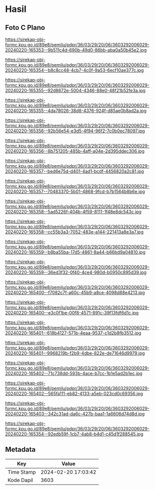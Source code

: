 # Hasil

## Foto C Plano

https://sirekap-obj-formc.kpu.go.id/89e8/pemilu/pdpr/36/03/29/20/06/3603292006029-20240220-165353--9b511c4d-690b-49d0-86bb-aba0a50b45e2.jpg

https://sirekap-obj-formc.kpu.go.id/89e8/pemilu/pdpr/36/03/29/20/06/3603292006029-20240220-165354--b8c8cc48-4cb7-4c0f-9a53-6ecf10ae377c.jpg

https://sirekap-obj-formc.kpu.go.id/89e8/pemilu/pdpr/36/03/29/20/06/3603292006029-20240220-165355--92d8672e-5004-4346-88e0-48f21b52fe3a.jpg

https://sirekap-obj-formc.kpu.go.id/89e8/pemilu/pdpr/36/03/29/20/06/3603292006029-20240220-165355--4da78026-38d8-4376-924f-d85ae0b8ad2a.jpg

https://sirekap-obj-formc.kpu.go.id/89e8/pemilu/pdpr/36/03/29/20/06/3603292006029-20240220-165356--92b56e54-e3d5-4f94-96f2-7c0b0ec78097.jpg

https://sirekap-obj-formc.kpu.go.id/89e8/pemilu/pdpr/36/03/29/20/06/3603292006029-20240220-165356--8b751205-485b-4aff-a04e-2d395ddec306.jpg

https://sirekap-obj-formc.kpu.go.id/89e8/pemilu/pdpr/36/03/29/20/06/3603292006029-20240220-165357--bed6e75d-d401-4ad1-bcdf-4456820a2c81.jpg

https://sirekap-obj-formc.kpu.go.id/89e8/pemilu/pdpr/36/03/29/20/06/3603292006029-20240220-165357--70483370-5b01-4868-9fcd-b7b1564b8b6e.jpg

https://sirekap-obj-formc.kpu.go.id/89e8/pemilu/pdpr/36/03/29/20/06/3603292006029-20240220-165358--5ad5226f-404b-4f59-8111-1f48e8dc543c.jpg

https://sirekap-obj-formc.kpu.go.id/89e8/pemilu/pdpr/36/03/29/20/06/3603292006029-20240220-165358--cc55b3a3-7052-483e-a144-221413a8e3a7.jpg

https://sirekap-obj-formc.kpu.go.id/89e8/pemilu/pdpr/36/03/29/20/06/3603292006029-20240220-165359--b8ba55ba-17d5-4861-8a44-b66bd9a04810.jpg

https://sirekap-obj-formc.kpu.go.id/89e8/pemilu/pdpr/36/03/29/20/06/3603292006029-20240220-165359--36ed3f32-0f40-4ce4-980d-b0950c895d39.jpg

https://sirekap-obj-formc.kpu.go.id/89e8/pemilu/pdpr/36/03/29/20/06/3603292006029-20240220-165400--f7082c7f-a60c-45b9-a8ce-4098d88e4213.jpg

https://sirekap-obj-formc.kpu.go.id/89e8/pemilu/pdpr/36/03/29/20/06/3603292006029-20240220-165400--e3c0f1be-00f8-4571-891c-39f13fdf6d1c.jpg

https://sirekap-obj-formc.kpu.go.id/89e8/pemilu/pdpr/36/03/29/20/06/3603292006029-20240220-165401--618b4127-571b-4eaa-9537-c1d2b8fb3512.jpg

https://sirekap-obj-formc.kpu.go.id/89e8/pemilu/pdpr/36/03/29/20/06/3603292006029-20240220-165401--9968219b-f2b9-4dbe-822e-de71646d9979.jpg

https://sirekap-obj-formc.kpu.go.id/89e8/pemilu/pdpr/36/03/29/20/06/3603292006029-20240220-165402--71c738dd-593b-4ace-b7cc-1b1e5ad2b1ec.jpg

https://sirekap-obj-formc.kpu.go.id/89e8/pemilu/pdpr/36/03/29/20/06/3603292006029-20240220-165402--565fa111-eb82-4133-a5eb-023cd0c69356.jpg

https://sirekap-obj-formc.kpu.go.id/89e8/pemilu/pdpr/36/03/29/20/06/3603292006029-20240220-165403--342c31ad-da6c-427b-baa1-1a6606d74d8d.jpg

https://sirekap-obj-formc.kpu.go.id/89e8/pemilu/pdpr/36/03/29/20/06/3603292006029-20240220-165354--92edb59f-1cb7-4ab8-b4d1-c45d1f288545.jpg


## Metadata

| Key        | Value               |
| ---------- | ------------------- |
| Time Stamp | 2024-02-20 17:03:42 |
| Kode Dapil | 3603                |



